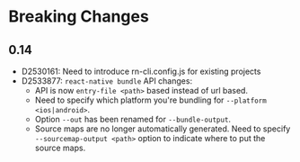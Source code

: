 # Breaking Changes

## 0.14

- D2530161: Need to introduce rn-cli.config.js for existing projects
- D2533877: `react-native bundle` API changes:
  - API is now `entry-file <path>` based instead of url based.
  - Need to specify which platform you're bundling for `--platform <ios|android>`.
  - Option `--out` has been renamed for `--bundle-output`.
  - Source maps are no longer automatically generated. Need to specify `--sourcemap-output <path>` option to indicate where to put the source maps.
